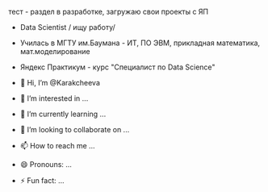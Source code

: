 тест - раздел в разработке, загружаю  свои проекты с ЯП

- Data Scientist / ищу работу/ 
- Училась в МГТУ им.Баумана - ИТ, ПО ЭВМ, прикладная математика, мат.моделирование 
- Яндекс Практикум - курс "Специалист по Data Science"

- 👋 Hi, I’m @Karakcheeva
- 👀 I’m interested in ...
- 🌱 I’m currently learning ...
- 💞️ I’m looking to collaborate on ...
- 📫 How to reach me ...
- 😄 Pronouns: ...
- ⚡ Fun fact: ...

<!---
Karakcheeva/Karakcheeva is a ✨ special ✨ repository because its `README.md` (this file) appears on your GitHub profile.
You can click the Preview link to take a look at your changes.
--->
